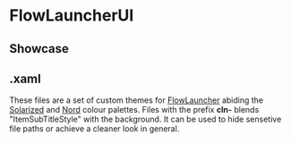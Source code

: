 # FlowLauncherUI
## Showcase







## .xaml
These files are a set of custom themes for [FlowLauncher](https://github.com/Flow-Launcher/Flow.Launcher/) abiding the [Solarized](https://ethanschoonover.com/solarized/) and [Nord](https://www.nordtheme.com/) colour palettes.
Files with the prefix **cln-** blends "ItemSubTitleStyle" with the background. It can be used to hide sensetive file paths or achieve a cleaner look in general.

